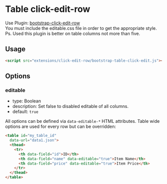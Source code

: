 # Table click-edit-row

Use Plugin: [bootstrap-click-edit-row](https://github.com/wenzhixin/bootstrap-table/tree/develop/src/extensions/click-edit-row) </br>
You must include the editable.css file in order to get the appropriate style.
Ps. Used this plugin is better on table columns not more than five.

## Usage

```html
<script src="extensions/click-edit-row/bootstrap-table-click-edit.js"></script>
```

## Options

### editable

* type: Boolean
* description: Set false to disabled editable of all columns.
* default: `true`

All options can be defined via `data-editable-*` HTML attributes. Table wide options are used for every row but can be overridden:

````html
<table id="my_table_id"
  data-url="data1.json">
  <thead>
    <tr>
      <th data-field="id">ID</th>
      <th data-field="name" data-editable="true">Item Name</th>
      <th data-field="price" data-editable="true">Item Price</th>
    </tr>
  </thead>
</table>
````